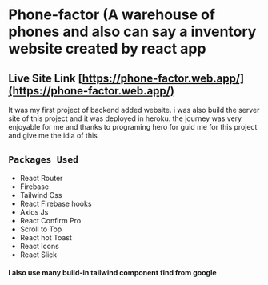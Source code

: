 # Phone-factor (A warehouse of phones and also can say a inventory website created by react app

## Live Site Link [https://phone-factor.web.app/](https://phone-factor.web.app/)

It was my first project of backend added website. i was also build the server site of this project and it was deployed in heroku. the journey was very enjoyable for me and thanks to programing hero for guid me for this project and give me the idia of this

## `Packages Used`

- React Router
- Firebase
- Tailwind Css
- React Firebase hooks
- Axios Js
- React Confirm Pro
- Scroll to Top
- React hot Toast
- React Icons
- React Slick

#### I also use many build-in tailwind component find from google
